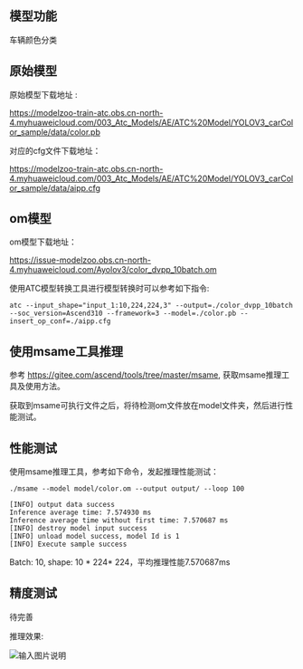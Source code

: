 ## 模型功能

车辆颜色分类

## 原始模型

原始模型下载地址 :

https://modelzoo-train-atc.obs.cn-north-4.myhuaweicloud.com/003_Atc_Models/AE/ATC%20Model/YOLOV3_carColor_sample/data/color.pb

对应的cfg文件下载地址：

https://modelzoo-train-atc.obs.cn-north-4.myhuaweicloud.com/003_Atc_Models/AE/ATC%20Model/YOLOV3_carColor_sample/data/aipp.cfg

## om模型

om模型下载地址：

https://issue-modelzoo.obs.cn-north-4.myhuaweicloud.com/Ayolov3/color_dvpp_10batch.om

使用ATC模型转换工具进行模型转换时可以参考如下指令:

```shell
atc --input_shape="input_1:10,224,224,3" --output=./color_dvpp_10batch --soc_version=Ascend310 --framework=3 --model=./color.pb --insert_op_conf=./aipp.cfg
```

## 使用msame工具推理

参考 https://gitee.com/ascend/tools/tree/master/msame, 获取msame推理工具及使用方法。

获取到msame可执行文件之后，将待检测om文件放在model文件夹，然后进行性能测试。

## 性能测试

使用msame推理工具，参考如下命令，发起推理性能测试： 

```shell
./msame --model model/color.om --output output/ --loop 100
```

```shell
[INFO] output data success
Inference average time: 7.574930 ms
Inference average time without first time: 7.570687 ms
[INFO] destroy model input success
[INFO] unload model success, model Id is 1
[INFO] Execute sample success

```

Batch: 10, shape: 10 * 224* 224，平均推理性能7.570687ms

## 精度测试

待完善

推理效果:

![输入图片说明](https://issue-modelzoo.obs.cn-north-4.myhuaweicloud.com/Ayolov3/color.jpg "color.jpg")
